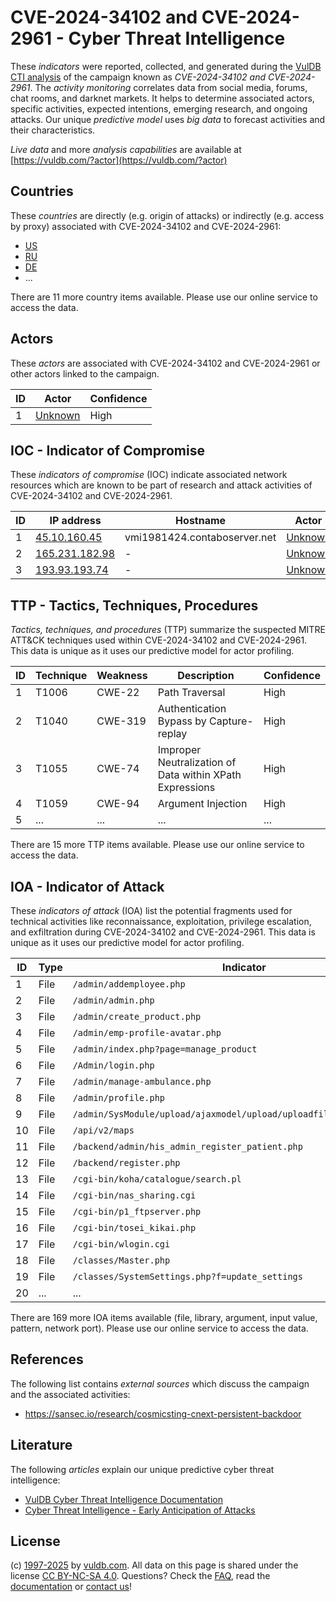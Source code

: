 # CVE-2024-34102 and CVE-2024-2961 - Cyber Threat Intelligence

These _indicators_ were reported, collected, and generated during the [VulDB CTI analysis](https://vuldb.com/?kb.cti) of the campaign known as _CVE-2024-34102 and CVE-2024-2961_. The _activity monitoring_ correlates data from social media, forums, chat rooms, and darknet markets. It helps to determine associated actors, specific activities, expected intentions, emerging research, and ongoing attacks. Our unique _predictive model_ uses _big data_ to forecast activities and their characteristics.

_Live data_ and more _analysis capabilities_ are available at [https://vuldb.com/?actor](https://vuldb.com/?actor)

## Countries

These _countries_ are directly (e.g. origin of attacks) or indirectly (e.g. access by proxy) associated with CVE-2024-34102 and CVE-2024-2961:

* [US](https://vuldb.com/?country.us)
* [RU](https://vuldb.com/?country.ru)
* [DE](https://vuldb.com/?country.de)
* ...

There are 11 more country items available. Please use our online service to access the data.

## Actors

These _actors_ are associated with CVE-2024-34102 and CVE-2024-2961 or other actors linked to the campaign.

ID | Actor | Confidence
-- | ----- | ----------
1 | [Unknown](https://vuldb.com/?actor.unknown) | High

## IOC - Indicator of Compromise

These _indicators of compromise_ (IOC) indicate associated network resources which are known to be part of research and attack activities of CVE-2024-34102 and CVE-2024-2961.

ID | IP address | Hostname | Actor | Confidence
-- | ---------- | -------- | ----- | ----------
1 | [45.10.160.45](https://vuldb.com/?ip.45.10.160.45) | vmi1981424.contaboserver.net | [Unknown](https://vuldb.com/?actor.unknown) | High
2 | [165.231.182.98](https://vuldb.com/?ip.165.231.182.98) | - | [Unknown](https://vuldb.com/?actor.unknown) | High
3 | [193.93.193.74](https://vuldb.com/?ip.193.93.193.74) | - | [Unknown](https://vuldb.com/?actor.unknown) | High

## TTP - Tactics, Techniques, Procedures

_Tactics, techniques, and procedures_ (TTP) summarize the suspected MITRE ATT&CK techniques used within CVE-2024-34102 and CVE-2024-2961. This data is unique as it uses our predictive model for actor profiling.

ID | Technique | Weakness | Description | Confidence
-- | --------- | -------- | ----------- | ----------
1 | T1006 | CWE-22 | Path Traversal | High
2 | T1040 | CWE-319 | Authentication Bypass by Capture-replay | High
3 | T1055 | CWE-74 | Improper Neutralization of Data within XPath Expressions | High
4 | T1059 | CWE-94 | Argument Injection | High
5 | ... | ... | ... | ...

There are 15 more TTP items available. Please use our online service to access the data.

## IOA - Indicator of Attack

These _indicators of attack_ (IOA) list the potential fragments used for technical activities like reconnaissance, exploitation, privilege escalation, and exfiltration during CVE-2024-34102 and CVE-2024-2961. This data is unique as it uses our predictive model for actor profiling.

ID | Type | Indicator | Confidence
-- | ---- | --------- | ----------
1 | File | `/admin/addemployee.php` | High
2 | File | `/admin/admin.php` | High
3 | File | `/admin/create_product.php` | High
4 | File | `/admin/emp-profile-avatar.php` | High
5 | File | `/admin/index.php?page=manage_product` | High
6 | File | `/Admin/login.php` | High
7 | File | `/admin/manage-ambulance.php` | High
8 | File | `/admin/profile.php` | High
9 | File | `/admin/SysModule/upload/ajaxmodel/upload/uploadfilepath/sysmodule_1` | High
10 | File | `/api/v2/maps` | Medium
11 | File | `/backend/admin/his_admin_register_patient.php` | High
12 | File | `/backend/register.php` | High
13 | File | `/cgi-bin/koha/catalogue/search.pl` | High
14 | File | `/cgi-bin/nas_sharing.cgi` | High
15 | File | `/cgi-bin/p1_ftpserver.php` | High
16 | File | `/cgi-bin/tosei_kikai.php` | High
17 | File | `/cgi-bin/wlogin.cgi` | High
18 | File | `/classes/Master.php` | High
19 | File | `/classes/SystemSettings.php?f=update_settings` | High
20 | ... | ... | ...

There are 169 more IOA items available (file, library, argument, input value, pattern, network port). Please use our online service to access the data.

## References

The following list contains _external sources_ which discuss the campaign and the associated activities:

* https://sansec.io/research/cosmicsting-cnext-persistent-backdoor

## Literature

The following _articles_ explain our unique predictive cyber threat intelligence:

* [VulDB Cyber Threat Intelligence Documentation](https://vuldb.com/?kb.cti)
* [Cyber Threat Intelligence - Early Anticipation of Attacks](https://www.scip.ch/en/?labs.20201022)

## License

(c) [1997-2025](https://vuldb.com/?kb.changelog) by [vuldb.com](https://vuldb.com/?kb.about). All data on this page is shared under the license [CC BY-NC-SA 4.0](https://creativecommons.org/licenses/by-nc-sa/4.0/). Questions? Check the [FAQ](https://vuldb.com/?kb.faq), read the [documentation](https://vuldb.com/?kb) or [contact us](https://vuldb.com/?contact)!
